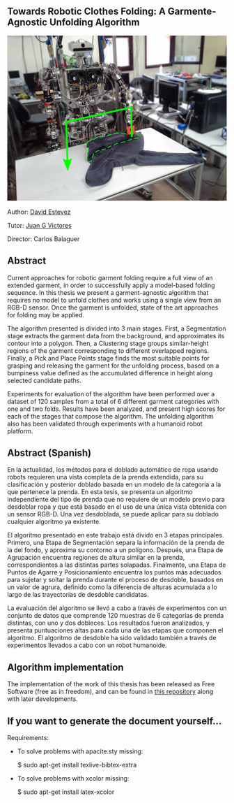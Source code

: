 Towards Robotic Clothes Folding: A Garmente-Agnostic Unfolding Algorithm
--------

![Teo Unfolding Garments](src/figures/teo-pick-and-place.png)

Author: [David Estevez](https://github.com/David-Estevez)

Tutor: [Juan G Victores](https://github.com/jgvictores)

Director: Carlos Balaguer

## Abstract
Current approaches for robotic garment folding require a full view of an extended garment, in order to successfully apply a model-based folding sequence. In this thesis we present a garment-agnostic algorithm that requires no model to unfold clothes and works using a single view from an RGB-D sensor. Once the garment is unfolded, state of the art approaches for folding may be applied.

The algorithm presented is divided into 3 main stages. First, a Segmentation stage extracts the garment data from the background, and approximates its contour into a polygon. Then, a Clustering stage groups similar-height regions of the garment corresponding to different overlapped regions. Finally, a Pick and Place Points stage finds the most suitable points for grasping and releasing the garment for the unfolding process, based on a bumpiness value defined as the accumulated difference in height along selected candidate paths.

Experiments for evaluation of the algorithm have been performed over a dataset of 120 samples from a total of 6 different garment categories with one and two folds. Results have been analyzed, and present high scores for each of the stages that compose the algorithm. The unfolding algorithm also has been validated through experiments with a humanoid robot platform.

## Abstract (Spanish)
En la actualidad, los métodos para el doblado automático de ropa usando robots requieren una vista completa de la prenda extendida, para su clasificación y posterior doblado basada en un modelo de la categoría a la que pertenece la prenda. En esta tesis, se presenta un algoritmo independiente del tipo de prenda que no requiere de un modelo previo para desdoblar ropa y que está basado en el uso de una única vista obtenida con un sensor RGB-D. Una vez desdoblada, se puede aplicar para su doblado cualquier algoritmo ya existente.

El algoritmo presentado en este trabajo está divido en 3 etapas principales. Primero, una Etapa de Segmentación separa la información de la prenda de la del fondo, y aproxima su contorno a un polígono. Después, una Etapa de Agrupación encuentra regiones de altura similar en la prenda, correspondientes a las distintas partes solapadas. Finalmente, una Etapa de Puntos de Agarre y Posicionamiento encuentra los puntos más adecuados para sujetar y soltar la prenda durante el proceso de desdoble, basados en un valor de agrura, definido como la diferencia de alturas acumulada a lo largo de las trayectorias de desdoble candidatas.

La evaluación del algoritmo se llevó a cabo a través de experimentos con un conjunto de datos que comprende 120 muestras de 6 categorías de prenda distintas, con uno y dos dobleces. Los resultados fueron analizados, y presenta puntuaciones altas para cada una de las etapas que componen el algoritmo. El algoritmo de desdoble ha sido validado también a través de experimentos llevados a cabo con un robot humanoide.

## Algorithm implementation

The implementation of the work of this thesis has been released as Free Software (free as in freedom), and can be found in [this repository](https://github.com/roboticslab-uc3m/textiles) along with later developments.

## If you want to generate the document yourself...

Requirements:

* To solve problems with apacite.sty missing:
    
    $ sudo apt-get install texlive-bibtex-extra    

* To solve problems with xcolor missing:
    
    $ sudo apt-get install latex-xcolor
